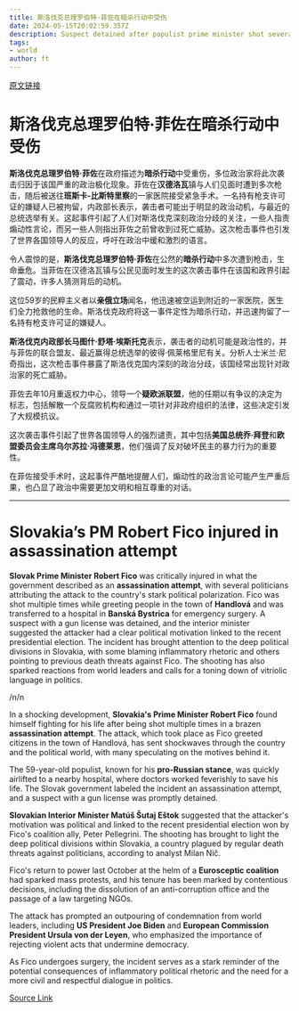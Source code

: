 ```yaml
---
title: 斯洛伐克总理罗伯特·菲佐在暗杀行动中受伤
date: 2024-05-15T20:02:59.357Z
description: Suspect detained after populist prime minister shot several times while greeting people in town of Handlová
tags: 
- world
author: ft
---
```


[原文链接](https://ft.com/content/3508cf1b-2b5f-4cfb-b287-6b41c3641afc)

# **斯洛伐克总理罗伯特·菲佐在暗杀行动中受伤**

**斯洛伐克总理罗伯特·菲佐**在政府描述为**暗杀行动**中受重伤，多位政治家将此次袭击归因于该国严重的政治极化现象。菲佐在**汉德洛瓦**镇与人们见面时遭到多次枪击，随后被送往**班斯卡-比斯特里察**的一家医院接受紧急手术。一名持有枪支许可证的嫌疑人已被拘留，内政部长表示，袭击者可能出于明显的政治动机，与最近的总统选举有关。这起事件引起了人们对斯洛伐克深刻政治分歧的关注，一些人指责煽动性言论，而另一些人则指出菲佐之前曾收到过死亡威胁。这次枪击事件也引发了世界各国领导人的反应，呼吁在政治中缓和激烈的语言。

令人震惊的是，**斯洛伐克总理罗伯特·菲佐**在公然的**暗杀行动**中多次遭到枪击，生命垂危。当菲佐在汉德洛瓦镇与公民见面时发生的这次袭击事件在该国和政界引起了震动，许多人猜测背后的动机。

这位59岁的民粹主义者以**亲俄立场**闻名，他迅速被空运到附近的一家医院，医生们全力抢救他的生命。斯洛伐克政府将这一事件定性为暗杀行动，并迅速拘留了一名持有枪支许可证的嫌疑人。

**斯洛伐克内政部长马图什·舒塔·埃斯托克**表示，袭击者的动机可能是政治性的，并与菲佐的联合盟友、最近赢得总统选举的彼得·佩莱格里尼有关。分析人士米兰·尼奇指出，这次枪击事件暴露了斯洛伐克国内深刻的政治分歧，该国经常出现针对政治家的死亡威胁。

菲佐去年10月重返权力中心，领导一个**疑欧派联盟**，他的任期以有争议的决定为标志，包括解散一个反腐败机构和通过一项针对非政府组织的法律，这些决定引发了大规模抗议。

这次袭击事件引起了世界各国领导人的强烈谴责，其中包括**美国总统乔·拜登**和**欧盟委员会主席乌尔苏拉·冯德莱恩**，他们强调了反对破坏民主的暴力行为的重要性。

在菲佐接受手术时，这起事件严酷地提醒人们，煽动性的政治言论可能产生严重后果，也凸显了政治中需要更加文明和相互尊重的对话。

---

# Slovakia’s PM Robert Fico injured in assassination attempt

**Slovak Prime Minister Robert Fico** was critically injured in what the government described as an **assassination attempt**, with several politicians attributing the attack to the country's stark political polarization. Fico was shot multiple times while greeting people in the town of **Handlová** and was transferred to a hospital in **Banská Bystrica** for emergency surgery. A suspect with a gun license was detained, and the interior minister suggested the attacker had a clear political motivation linked to the recent presidential election. The incident has brought attention to the deep political divisions in Slovakia, with some blaming inflammatory rhetoric and others pointing to previous death threats against Fico. The shooting has also sparked reactions from world leaders and calls for a toning down of vitriolic language in politics. 

/n/n

In a shocking development, **Slovakia's Prime Minister Robert Fico** found himself fighting for his life after being shot multiple times in a brazen **assassination attempt**. The attack, which took place as Fico greeted citizens in the town of Handlová, has sent shockwaves through the country and the political world, with many speculating on the motives behind it. 

The 59-year-old populist, known for his **pro-Russian stance**, was quickly airlifted to a nearby hospital, where doctors worked feverishly to save his life. The Slovak government labeled the incident an assassination attempt, and a suspect with a gun license was promptly detained. 

**Slovakian Interior Minister Matúš Šutaj Eštok** suggested that the attacker's motivation was political and linked to the recent presidential election won by Fico's coalition ally, Peter Pellegrini. The shooting has brought to light the deep political divisions within Slovakia, a country plagued by regular death threats against politicians, according to analyst Milan Nič. 

Fico's return to power last October at the helm of a **Eurosceptic coalition** had sparked mass protests, and his tenure has been marked by contentious decisions, including the dissolution of an anti-corruption office and the passage of a law targeting NGOs. 

The attack has prompted an outpouring of condemnation from world leaders, including **US President Joe Biden** and **European Commission President Ursula von der Leyen**, who emphasized the importance of rejecting violent acts that undermine democracy. 

As Fico undergoes surgery, the incident serves as a stark reminder of the potential consequences of inflammatory political rhetoric and the need for a more civil and respectful dialogue in politics.

[Source Link](https://ft.com/content/3508cf1b-2b5f-4cfb-b287-6b41c3641afc)


